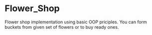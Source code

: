 # Flower_Shop
Flower shop implementation using basic OOP priciples.
You can form buckets from given set of flowers or to buy ready ones.
